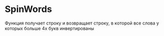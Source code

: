 # SpinWords
Функция получает строку и возвращает строку, в которой все слова у которых больше 4х букв инвертированы